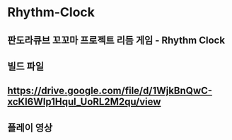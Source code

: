# Rhythm-Clock
판도라큐브 꼬꼬마 프로젝트 리듬 게임 - Rhythm Clock
----------------------------------------------------
## 빌드 파일
https://drive.google.com/file/d/1WjkBnQwC-xcKI6Wlp1Hqul_UoRL2M2qu/view
-----------------------------------------------------------------------------
## 플레이 영상

